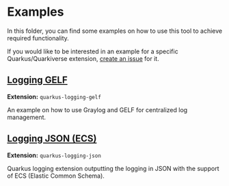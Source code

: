 # Examples

In this folder, you can find some examples on how to use this tool to achieve required functionality.

If you would like to be interested in an example for a specific Quarkus/Quarkiverse extension, [create an issue](https://github.com/mabartos/keycloak-quarkus-extensions/issues/new) for it.

## [Logging GELF](logging-gelf.md)

**Extension:**  `quarkus-logging-gelf`

An example on how to use Graylog and GELF for centralized log management.

## [Logging JSON (ECS)](logging-json-ecs.md)

**Extension:**  `quarkus-logging-json`

Quarkus logging extension outputting the logging in JSON with the support of ECS (Elastic Common Schema).
